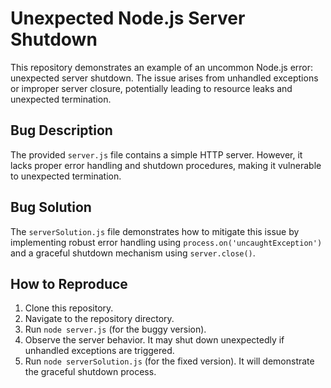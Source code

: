 # Unexpected Node.js Server Shutdown

This repository demonstrates an example of an uncommon Node.js error: unexpected server shutdown.  The issue arises from unhandled exceptions or improper server closure, potentially leading to resource leaks and unexpected termination.

## Bug Description
The provided `server.js` file contains a simple HTTP server.  However, it lacks proper error handling and shutdown procedures, making it vulnerable to unexpected termination.

## Bug Solution
The `serverSolution.js` file demonstrates how to mitigate this issue by implementing robust error handling using `process.on('uncaughtException')` and a graceful shutdown mechanism using `server.close()`. 

## How to Reproduce
1. Clone this repository.
2. Navigate to the repository directory.
3. Run `node server.js` (for the buggy version).
4. Observe the server behavior. It may shut down unexpectedly if unhandled exceptions are triggered.
5. Run `node serverSolution.js` (for the fixed version).  It will demonstrate the graceful shutdown process.